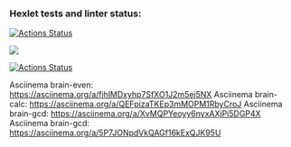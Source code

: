 ### Hexlet tests and linter status:

[![Actions Status](https://github.com/Rrudger/frontend-project-lvl1/workflows/hexlet-check/badge.svg)](https://github.com/Rrudger/frontend-project-lvl1/actions)

<a href="https://codeclimate.com/github/codeclimate/codeclimate/maintainability"><img src="https://api.codeclimate.com/v1/badges/a99a88d28ad37a79dbf6/maintainability" /></a>

[![Actions Status](https://github.com/Rrudger/frontend-project-lvl1/workflows/make-lint/badge.svg)](https://github.com/Rrudger/frontend-project-lvl1/actions)

 Asciinema brain-even: https://asciinema.org/a/fihlMDxyhp7SfXO1J2m5ej5NX
 Asciinema brain-calc: https://asciinema.org/a/QEFpizaTKEp3mMOPM1RbyCroJ
 Asciinema brain-gcd: https://asciinema.org/a/XvMQPYeoyy6nyxAXjPi5DGP4X
 Asciinema brain-gcd: https://asciinema.org/a/5P7JONpdVkQAGf16kExQJK95U
